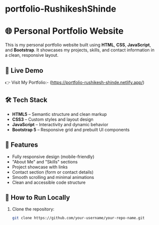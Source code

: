 # portfolio-RushikeshShinde
# 🌐 Personal Portfolio Website

This is my personal portfolio website built using **HTML**, **CSS**, **JavaScript**, and **Bootstrap**. It showcases my projects, skills, and contact information in a clean, responsive layout.

## 🔗 Live Demo

👉 Visit My Portfolio:- (https://portfolio-rushikesh-shinde.netlify.app/)

## 🛠️ Tech Stack

* **HTML5** – Semantic structure and clean markup
* **CSS3** – Custom styles and layout design
* **JavaScript** – Interactivity and dynamic behavior
* **Bootstrap 5** – Responsive grid and prebuilt UI components

## 🎯 Features

* Fully responsive design (mobile-friendly)
* "About Me" and "Skills" sections
* Project showcase with links
* Contact section (form or contact details)
* Smooth scrolling and minimal animations
* Clean and accessible code structure

## 🚀 How to Run Locally

1. Clone the repository:

   ```bash
   git clone https://github.com/your-username/your-repo-name.git
   ```
